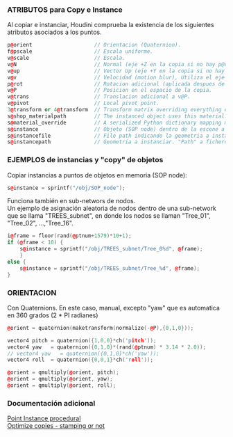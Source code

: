 ###  ATRIBUTOS para Copy e Instance

Al copiar e instanciar, Houdini comprueba la existencia de los siguientes  atributos asociados a los puntos.

```C++
p@orient                    // Orientacion (Quaternion).
f@pscale                    // Escala uniforme.
v@scale                     // Escala.
v@N                         // Normal (eje +Z en la copia si no hay p@orient).
v@up                        // Vector Up (eje +Y en la copia si no hay p@orient).
v@v                         // Velocidad (motion blur), Utiliza el eje +Z si no hay  p@orient o v@N.
p@rot                       // Rotacion adicional (aplicada despues de la rotacion anterior).
v@P                         // Posicion en el espacio de la copia.
v@trans                     // Translacion adicional a v@P.
v@pivot                     // Local pivot point.
3@transform or 4@transform  // Transform matrix overriding everything except v@P, v@pivot, and v@trans.
s@shop_materialpath         // The instanced object uses this material.
s@material_override         // A serialized Python dictionary mapping material parameter names to values.
s@instance                  // Objeto (SOP node) dentro de la escene a instanciar
s@instancefile              // File path indicando la geometria a instanciar.
s@instancepath              // Geometria a instanciar. "Path" a fichero o un "op: path" a la escena.
```

### EJEMPLOS de instancias y "copy" de objetos

Copiar instancias a puntos de objetos en memoria (SOP node):
```C++
s@instance = sprintf("/obj/SOP_node");
```
Funciona también en sub-networs de nodos.   
Un ejemplo de asignación aleatoria de nodos dentro de una sub-network que se llama "TREES_subnet", en donde los nodos se llaman "Tree_01", "Tree_02", ...,"Tree_16".   

```C++
i@frame = floor(rand(@ptnum+1579)*10+1);
if (@frame < 10) {
    s@instance = sprintf("/obj/TREES_subnet/Tree_0%d", @frame);
    }
else {
    s@instance = sprintf("/obj/TREES_subnet/Tree_%d", @frame);
}

```
### ORIENTACION

Con Quaternions. En este caso, manual, excepto "yaw" que es automatica en 360 grados (2 * PI radianes)

```C++
@orient = quaternion(maketransform(normalize(-@P),{0,1,0}));

vector4 pitch = quaternion({1,0,0}*ch('pitch'));
vector4 yaw   = quaternion({0,1,0}*(rand(@ptnum) * 3.14 * 2.0));
// vector4 yaw   = quaternion({0,1,0}*ch('yaw'));
vector4 roll  = quaternion({0,0,1}*ch('roll'));

@orient = qmultiply(@orient, pitch);
@orient = qmultiply(@orient, yaw);
@orient = qmultiply(@orient, roll);

```
### Documentación adicional

[Point Instance procedural](http://www.sidefx.com/docs/houdini/nodes/vop/ptinstance)   
[Optimize copies - stamping or not](https://forums.odforce.net/topic/25971-optimize-copies-stamping-or-not-solved/?page=2&tab=comments#comment-151013)   
